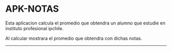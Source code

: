 # APK-NOTAS

Esta aplicacion calcula el promedio que obtendra un alumno que estudie en instituto profesional ipchile.

Al calcular mostrara el promedio que obtendra con dichas notas.


---------------------------------------------------------------------------------------------------------------------------------
